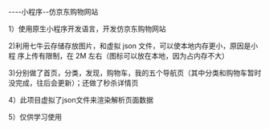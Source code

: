 ----小程序--仿京东购物网站

1）使用原生小程序开发语言，开发仿京东购物网站

2)利用七牛云存储存放图片，和虚拟 json 文件，可以使本地内存更小，原因是小程
序上传有限制，在 2M 左右（图标可以放在本地，因为占内存不大）

3)分别做了首页，分类，发现，购物车，我的五个导航页（其中分类和购物车暂时没完成，往后会更新）；还做了秒杀详情页

4）此项目虚拟了json文件来渲染解析页面数据

5）仅供学习使用
